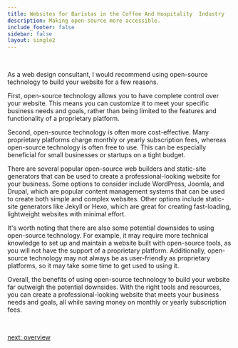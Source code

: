 ```yaml
---
title: Websites for Baristas in the Coffee And Hospitality  Industry
description: Making open-source more accessible.
include_footer: false
sidebar: false
layout: single2
---
```


<br>
<p>
As a web design consultant, I would recommend using open-source technology to build your website for a few reasons.

First, open-source technology allows you to have complete control over your website. This means you can customize it to meet your specific business needs and goals, rather than being limited to the features and functionality of a proprietary platform.

Second, open-source technology is often more cost-effective. Many proprietary platforms charge monthly or yearly subscription fees, whereas open-source technology is often free to use. This can be especially beneficial for small businesses or startups on a tight budget.

There are several popular open-source web builders and static-site generators that can be used to create a professional-looking website for your business. Some options to consider include WordPress, Joomla, and Drupal, which are popular content management systems that can be used to create both simple and complex websites. Other options include static-site generators like Jekyll or Hexo, which are great for creating fast-loading, lightweight websites with minimal effort.

It's worth noting that there are also some potential downsides to using open-source technology. For example, it may require more technical knowledge to set up and maintain a website built with open-source tools, as you will not have the support of a proprietary platform. Additionally, open-source technology may not always be as user-friendly as proprietary platforms, so it may take some time to get used to using it.

Overall, the benefits of using open-source technology to build your website far outweigh the potential downsides. With the right tools and resources, you can create a professional-looking website that meets your business needs and goals, all while saving money on monthly or yearly subscription fees.

<br>

<a href="https://workdojos.com/baristas/overview">next: overview</a>
<br>
<br>
</p>

